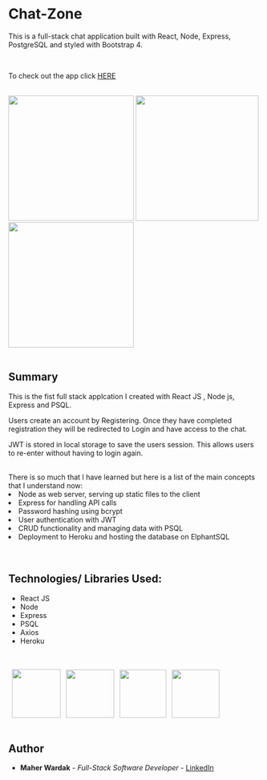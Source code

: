 # Chat-Zone

This is a full-stack chat application built with React, Node, Express, PostgreSQL and styled with Bootstrap 4.

<br>
<p>To check out the app click 
<a href="https://chat-zone-mw.herokuapp.com/" rel="nofollow">HERE</a>
</p>

<br>
<image src ="client/src/images/login.png" width="250" height="250" >
<image src ="client/src/images/register.png" width="245" height="250" >
<image src ="client/src/images/chat.png" width="250" height="250" >

</br>
</br>

## Summary

This is the fist full stack applcation I created with React JS , Node js, Express and PSQL.

Users create an account by Registering. Once they have completed registration they will be redirected to Login and have access to the chat.

JWT is stored in local storage to save the users session. This allows users to re-enter without having to login again.

<br>
There is so much that I have learned but here is a list of the main concepts that I understand now:

<li>Node as web server, serving up static files to the client</li>
<li>Express for handling API calls</li> 
<li>Password hashing using bcrypt</li>  
<li>User authentication with JWT</li>
<li>CRUD functionality and managing data with PSQL</li>
<li>Deployment to Heroku and hosting the database on ElphantSQL</li>

</br>

 </br>

## Technologies/ Libraries Used:

 <ul>
    <li>React JS</li>
    <li>Node</li>
    <li>Express</li>
    <li>PSQL</li>
    <li>Axios</li>
    <li>Heroku</li>

 </ul>

 <div>
<br></br>
</div>

<div>
<image src ="client/src/images/react-logo.png" width="97" height="97" style="margin-left:0.5em">
<image src ="client/src/images/nodejs.png" width="96" height="96" style="margin-left:0.5em">
<image src ="client/src/images/psql.png" width="93" height="96" style="margin-left:0.5em">
<image src ="client/src/images/heroku-logo.png" width="95" height="96" style="margin-left:0.5em">

</div>
<br>

## Author

<ul>
<li><strong>Maher Wardak</strong> - <em>Full-Stack Software Developer</em> - <a href="https://www.linkedin.com/in/maherwardak/" rel="nofollow">LinkedIn</a></li>
</ul>
